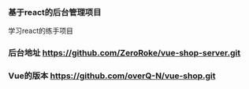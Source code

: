 ### 基于react的后台管理项目

学习react的练手项目

### 后台地址 https://github.com/ZeroRoke/vue-shop-server.git



### Vue的版本 https://github.com/overQ-N/vue-shop.git




